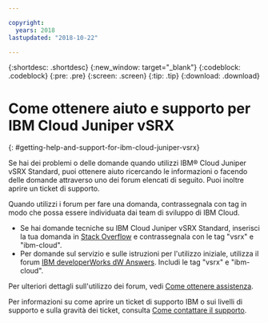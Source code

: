 ```yaml
---

copyright:
  years: 2018
lastupdated: "2018-10-22"

---
```


{:shortdesc: .shortdesc}
{:new_window: target="_blank"}
{:codeblock: .codeblock}
{:pre: .pre}
{:screen: .screen}
{:tip: .tip}
{:download: .download}

# Come ottenere aiuto e supporto per IBM Cloud Juniper vSRX
{: #getting-help-and-support-for-ibm-cloud-juniper-vsrx}

Se hai dei problemi o delle domande quando utilizzi IBM® Cloud Juniper vSRX Standard, puoi ottenere aiuto ricercando le informazioni o facendo delle domande attraverso uno dei forum elencati di seguito. Puoi inoltre aprire un ticket di supporto.

Quando utilizzi i forum per fare una domanda, contrassegnala con tag in modo che possa essere individuata dai team di sviluppo di IBM Cloud.

* Se hai domande tecniche su IBM Cloud Juniper vSRX Standard, inserisci la tua domanda in [Stack Overflow](https://stackoverflow.com/search?q=vsrx+ibm-cloud) e contrassegnala con le tag "vsrx" e "ibm-cloud".
* Per domande sul servizio e sulle istruzioni per l'utilizzo iniziale, utilizza il forum [IBM developerWorks dW Answers](https://developer.ibm.com/answers/topics/vsrx/). Includi le tag "vsrx" e "ibm-cloud".

Per ulteriori dettagli sull'utilizzo dei forum, vedi [Come ottenere assistenza](https://{DomainName}/docs/get-support?topic=get-support-using-avatar).

Per informazioni su come aprire un ticket di supporto IBM o sui livelli di supporto e sulla gravità dei ticket, consulta [Come contattare il supporto](/docs/get-support?topic=get-support-contacting-bluemix-support-dedicated-local).
